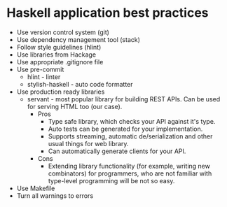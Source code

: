 # Haskell application best practices

* Use version control system (git)
* Use dependency management tool (stack)
* Follow style guidelines (hlint)
* Use libraries from Hackage
* Use appropriate .gitignore file
* Use pre-commit
  * hlint           - linter
  * stylish-haskell - auto code formatter
* Use production ready libraries
  * servant - most popular library for building REST APIs.
    Can be used for serving HTML too (our case).
    * Pros
      * Type safe library, which checks your API against it's type.
      * Auto tests can be generated for your implementation.
      * Supports streaming, automatic de/serialization and other usual things
        for web library.
      * Can automatically generate clients for your API.
    * Cons
      * Extending library functionality (for example, writing new combinators)
        for programmers, who are not familiar with type-level programming will
        be not so easy.
* Use Makefile
* Turn all warnings to errors
